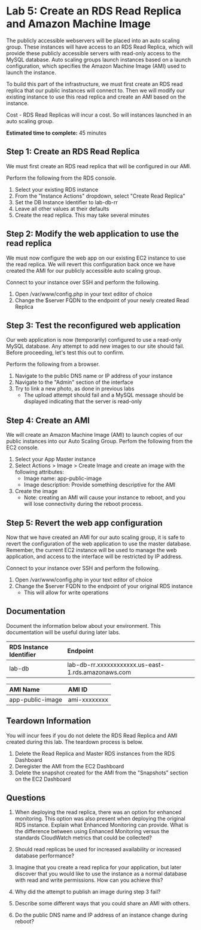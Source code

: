 # Lab 5: Create an RDS Read Replica and Amazon Machine Image

The publicly accessible webservers will be placed into an auto scaling group. These instances will have access to an RDS Read Replica, which will provide these publicly accessible servers with read-only access to the MySQL database. Auto scaling groups launch instances based on a launch configuration, which specifies the Amazon Machine Image (AMI) used to launch the instance.

To build this part of the infrastructure, we must first create an RDS read replica that our public instances will connect to. Then we will modify our existing instance to use this read replica and create an AMI based on the instance.

Cost - RDS Read Replicas will incur a cost. So will instances launched in an auto scaling group.

**Estimated time to complete:** 45 minutes

## Step 1: Create an RDS Read Replica

We must first create an RDS read replica that will be configured in our AMI.

Perform the following from the RDS console.

1. Select your existing RDS instance
2. From the "Instance Actions" dropdown, select "Create Read Replica"
3. Set the DB Instance Identifier to lab-db-rr
4. Leave all other values at their defaults
5. Create the read replica. This may take several minutes

## Step 2: Modify the web application to use the read replica

We must now configure the web app on our existing EC2 instance to use the read replica. We will revert this configuration back once we have created the AMI for our publicly accessible auto scaling group.

Connect to your instance over SSH and perform the following.

1. Open /var/www/config.php in your text editor of choice
2. Change the $server FQDN to the endpoint of your newly created Read Replica

## Step 3: Test the reconfigured web application

Our web application is now (temporarily) configured to use a read-only MySQL database. Any attempt to add new images to our site should fail. Before proceeding, let's test this out to confirm.

Perform the following from a browser.

1. Navigate to the public DNS name or IP address of your instance
2. Navigate to the "Admin" section of the interface
3. Try to link a new photo, as done in previous labs
    * The upload attempt should fail and a MySQL message should be displayed indicating that the server is read-only

## Step 4: Create an AMI

We will create an Amazon Machine Image (AMI) to launch copies of our public instances into our Auto Scaling Group. Perfom the following from the EC2 console.

1. Select your App Master instance
2. Select Actions > Image > Create Image and create an image with the following attributes:
    * Image name: app-public-image
    * Image description: Provide something descriptive for the AMI
3. Create the image
    * Note: creating an AMI will cause your instance to reboot, and you will lose connectivity during the reboot process.

## Step 5: Revert the web app configuration

Now that we have created an AMI for our auto scaling group, it is safe to revert the configuration of the web application to use the master database. Remember, the current EC2 instance will be used to manage the web application, and access to the interface will be restricted by IP address.

Connect to your instance over SSH and perform the following.

1. Open /var/www/config.php in your text editor of choice
2. Change the $server FQDN to the endpoint of your original RDS instance
    * This will allow for write operations

## Documentation

Document the information below about your environment. This documentation will be useful during later labs.

| RDS Instance Identifier    | Endpoint                                           |
| :------------------------- | :------------------------------------------------- |
| lab-db                     | lab-db-rr.xxxxxxxxxxxx.us-east-1.rds.amazonaws.com | 

| AMI Name         | AMI ID       |
| :--------------- | :----------- |
| app-public-image | ami-xxxxxxxx |

## Teardown Information

You will incur fees if you do not delete the RDS Read Replica and AMI created during this lab. The teardown process is below.

1. Delete the Read Replica and Master RDS instances from the RDS Dashboard
2. Deregister the AMI from the EC2 Dashboard
3. Delete the snapshot created for the AMI from the "Snapshots" section on the EC2 Dashboard

## Questions

1. When deploying the read replica, there was an option for enhanced monitoring. This option was also present when deploying the original RDS instance. Explain what Enhanced Monitoring can provide. What is the difference between using Enhanced Monitoring versus the standards CloudWatch metrics that could be collected?

2. Should read replicas be used for increased availability or increased database performance?

3. Imagine that you create a read replica for your application, but later discover that you would like to use the instance as a normal database with read and write permissions. How can you achieve this?

4. Why did the attempt to publish an image during step 3 fail?

5. Describe some different ways that you could share an AMI with others.

6. Do the public DNS name and IP address of an instance change during reboot?
